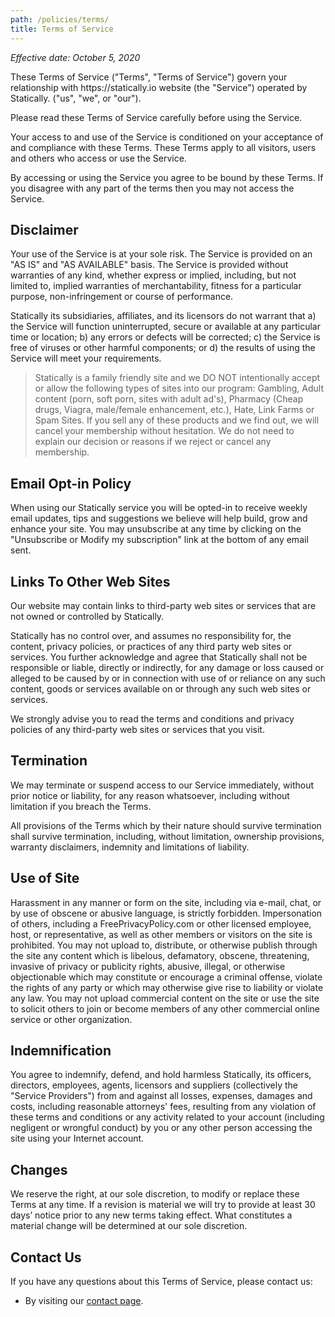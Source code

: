 ```yaml
---
path: /policies/terms/
title: Terms of Service
---
```


*Effective date: October 5, 2020*

These Terms of Service ("Terms", "Terms of Service") govern your relationship with https:\//statically.io website (the "Service") operated by Statically. ("us", "we", or "our").

Please read these Terms of Service carefully before using the Service.

Your access to and use of the Service is conditioned on your acceptance of and compliance with these Terms. These Terms apply to all visitors, users and others who access or use the Service.

By accessing or using the Service you agree to be bound by these Terms. If you disagree with any part of the terms then you may not access the Service.

## Disclaimer

Your use of the Service is at your sole risk. The Service is provided on an "AS IS" and "AS AVAILABLE" basis. The Service is provided without warranties of any kind, whether express or implied, including, but not limited to, implied warranties of merchantability, fitness for a particular purpose, non-infringement or course of performance.

Statically its subsidiaries, affiliates, and its licensors do not warrant that a) the Service will function uninterrupted, secure or available at any particular time or location; b) any errors or defects will be corrected; c) the Service is free of viruses or other harmful components; or d) the results of using the Service will meet your requirements.

> Statically is a family friendly site and we DO NOT intentionally accept or allow the following types of sites into our program: Gambling, Adult content (porn, soft porn, sites with adult ad's), Pharmacy (Cheap drugs, Viagra, male/female enhancement, etc.), Hate, Link Farms or Spam Sites. If you sell any of these products and we find out, we will cancel your membership without hesitation. We do not need to explain our decision or reasons if we reject or cancel any membership.

## Email Opt-in Policy

When using our Statically service you will be opted-in to receive weekly email updates, tips and suggestions we believe will help build, grow and enhance your site. You may unsubscribe at any time by clicking on the "Unsubscribe or Modify my subscription" link at the bottom of any email sent.

## Links To Other Web Sites

Our website may contain links to third-party web sites or services that are not owned or controlled by Statically.

Statically has no control over, and assumes no responsibility for, the content, privacy policies, or practices of any third party web sites or services. You further acknowledge and agree that Statically shall not be responsible or liable, directly or indirectly, for any damage or loss caused or alleged to be caused by or in connection with use of or reliance on any such content, goods or services available on or through any such web sites or services.

We strongly advise you to read the terms and conditions and privacy policies of any third-party web sites or services that you visit.

## Termination

We may terminate or suspend access to our Service immediately, without prior notice or liability, for any reason whatsoever, including without limitation if you breach the Terms.

All provisions of the Terms which by their nature should survive termination shall survive termination, including, without limitation, ownership provisions, warranty disclaimers, indemnity and limitations of liability.

## Use of Site

Harassment in any manner or form on the site, including via e-mail, chat, or by use of obscene or abusive language, is strictly forbidden. Impersonation of others, including a FreePrivacyPolicy.com or other licensed employee, host, or representative, as well as other members or visitors on the site is prohibited. You may not upload to, distribute, or otherwise publish through the site any content which is libelous, defamatory, obscene, threatening, invasive of privacy or publicity rights, abusive, illegal, or otherwise objectionable which may constitute or encourage a criminal offense, violate the rights of any party or which may otherwise give rise to liability or violate any law. You may not upload commercial content on the site or use the site to solicit others to join or become members of any other commercial online service or other organization.

## Indemnification

You agree to indemnify, defend, and hold harmless Statically, its officers, directors, employees, agents, licensors and suppliers (collectively the "Service Providers") from and against all losses, expenses, damages and costs, including reasonable attorneys' fees, resulting from any violation of these terms and conditions or any activity related to your account (including negligent or wrongful conduct) by you or any other person accessing the site using your Internet account.

## Changes

We reserve the right, at our sole discretion, to modify or replace these Terms at any time. If a revision is material we will try to provide at least 30 days’ notice prior to any new terms taking effect. What constitutes a material change will be determined at our sole discretion.

## Contact Us

If you have any questions about this Terms of Service, please contact us:

- By visiting our [contact page](/contact/).

